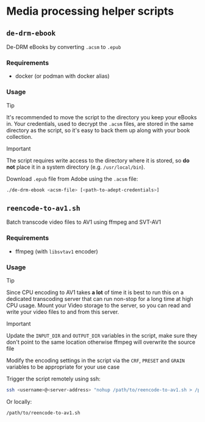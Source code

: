 # Media processing helper scripts

## `de-drm-ebook`

De-DRM eBooks by converting `.acsm` to `.epub`

### Requirements

+ docker (or podman with docker alias)

### Usage

> [!TIP]
> It's recommended to move the script to the directory you keep your eBooks in.
> Your credentials, used to decrypt the `.acsm` files, are stored in the same
> directory as the script, so it's easy to back them up along with your book
> collection.

> [!IMPORTANT]
> The script requires write access to the directory where it is stored, so
> **do not** place it in a system directory (e.g. `/usr/local/bin`).

Download `.epub` file from Adobe using the `.acsm` file:

```sh
./de-drm-ebook <acsm-file> [<path-to-adept-credentials>]
```

## `reencode-to-av1.sh`

Batch transcode video files to AV1 using ffmpeg and SVT-AV1

### Requirements

+ ffmpeg (with `libsvtav1` encoder)

### Usage

> [!TIP]
> Since CPU encoding to AV1 takes **a lot** of time it is best to run this on a
> dedicated transcoding server that can run non-stop for a long time at high CPU
> usage. Mount your Video storage to the server, so you can read and write your
> video files to and from this server.

> [!IMPORTANT]
> Update the `INPUT_DIR` and `OUTPUT_DIR` variables in the script, make sure
> they don't point to the same location otherwise ffmpeg will overwrite the
> source file

Modify the encoding settings in the script via the `CRF`, `PRESET` and `GRAIN`
variables to be appropriate for your use case

Trigger the script remotely using ssh:

```sh
ssh <username>@<server-address> "nohup /path/to/reencode-to-av1.sh > /path/to/output.log 2>&1 &"
```

Or locally:

```sh
/path/to/reencode-to-av1.sh
```

</details>
